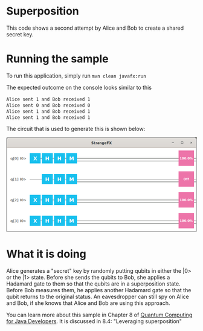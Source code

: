 # Superposition

This code shows a second attempt by Alice and Bob to create a shared secret key.

# Running the sample

To run this application, simply run
`mvn clean javafx:run`

The expected outcome on the console looks similar to this

```
Alice sent 1 and Bob received 1
Alice sent 0 and Bob received 0
Alice sent 1 and Bob received 1
Alice sent 1 and Bob received 1

```

The circuit that is used to generate this is shown below:

![superposition](/resources/ch8-superposition.png)

# What it is doing

Alice generates a "secret" key by randomly putting qubits in either the |0> or the |1>
state. Before she sends the qubits to Bob, she applies a Hadamard gate to them so that
the qubits are in a superposition state. Before Bob measures them, he applies another
Hadamard gate so that the qubit returns to the original status.
An eavesdropper can still spy on Alice and Bob, if she knows that Alice and Bob are using
this approach.

You can learn more about this sample in Chapter 8 of [Quantum Computing for Java Developers](https://www.manning.com/books/quantum-computing-for-java-developers?a_aid=quantumjava&a_bid=e5166ab9). It is discussed in 8.4: "Leveraging superposition"
